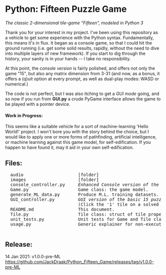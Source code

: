 # Python: Fifteen Puzzle Game
_The classic 2-dimensional tile-game "Fifteen", modeled in Python 3_

Thank you for your interest in my project. I've been using this repository as a vehicle to get some experience with the Python syntax. Fundamentally, this means it's in flux. It began as a console game, so that I could hit the ground running (i.e. get some solid results, rapidly, without the need to dive into multiple layers of new framework). If you start to dig through the history, your sanity is in your hands -- I take no responsibility. 

At this point, the _console version_ is fairly polished, and offers not only the game "15", but also any matrix dimension from 3-31 (and now, as a bonus, it offers a (q)uit option at every prompt, as well as dual-play modes: WASD or numerical.)

The code is not perfect, but I was also itching to get a _GUI mode_ going, and so now if you run from __GUI.py__ a crude PyGame interface allows the game to be played with a pointer device.

#### Work in Progress:
This seems like a suitable vehicle for a sort of machine-learning 'Hello World!' project.  I won't bore you with the story behind the choice, but I would like to apply one or more forms of pathfinding, artificial intelligence, or machine learning against this game model, for self-edification. If you happen to have found it, may it aid in your own self-edification.



## Files:
  <pre>
  audio                     [folder]  
  images                    [folder]
  console_controller.py     <em>Enhanced Console version of the 15 puzzle.</em>
  Game.py                   Game class: the game model.
  generate_ML_data.py       Produce M.L. training datasets.
  GUI_controller.py         <em>GUI version of the basic 15 puzzle.</em> 
                            (Click the '1' tile on a solved grid to re-shuffle.)
  README.md                 This document.
  Tile.py                   Tile class: struct of tile properties.
  unit_tests.py             Unit tests for Game and Tile classes.
  usage.py                  Generic explainer for non-executable modules.
  </pre>

## Release: 

14 Jan 2021: v1.0.0-pre-ML
<https://github.com/JackDraak/Python_Fifteen_Game/releases/tag/v1.0.0-pre-ML>